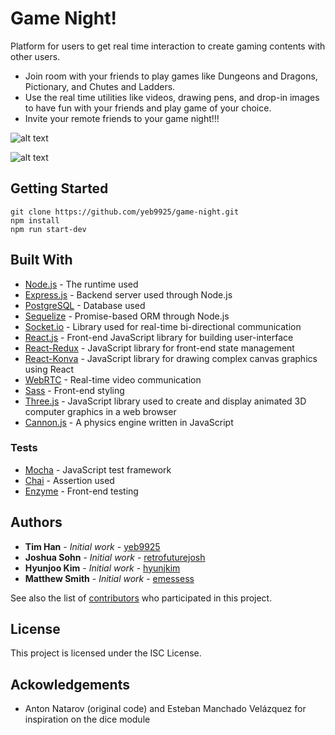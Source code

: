 # Game Night!

Platform for users to get real time interaction to create gaming contents with other users.

* Join room with your friends to play games like Dungeons and Dragons, Pictionary, and Chutes and Ladders.
* Use the real time utilities like videos, drawing pens, and drop-in images to have fun with your friends and play game of your choice.
* Invite your remote friends to your game night!!!

![alt text](https://github.com/yeb9925/game-night/blob/master/IMAGE1.png)

![alt text](https://github.com/yeb9925/game-night/blob/master/IMAGE2.png)

## Getting Started

```
git clone https://github.com/yeb9925/game-night.git
npm install
npm run start-dev
```
## Built With

* [Node.js](https://nodejs.org/) - The runtime used
* [Express.js](https://expressjs.com/) - Backend server used through Node.js
* [PostgreSQL](https://www.postgresql.org/) - Database used
* [Sequelize](http://docs.sequelizejs.com/) - Promise-based ORM through Node.js
* [Socket.io](https://socket.io/) - Library used for real-time bi-directional communication
* [React.js](https://reactjs.org/) - Front-end JavaScript library for building user-interface
* [React-Redux](https://github.com/reactjs/react-redux/) - JavaScript library for front-end state management
* [React-Konva](https://github.com/lavrton/react-konva/) - JavaScript library for drawing complex canvas graphics using React
* [WebRTC](https://webrtc.org/) - Real-time video communication
* [Sass](http://sass-lang.com/) - Front-end styling
* [Three.js](https://threejs.org/) - JavaScript library used to create and display animated 3D computer graphics in a web browser
* [Cannon.js](http://www.cannonjs.org/) - A physics engine written in JavaScript

### Tests
* [Mocha](http://mochajs.org/) - JavaScript test framework
* [Chai](http://chaijs.com/) - Assertion used
* [Enzyme](https://github.com/airbnb/enzyme/) - Front-end testing

## Authors

* **Tim Han** - *Initial work* - [yeb9925](https://github.com/yeb9925)
* **Joshua Sohn** - *Initial work* - [retrofuturejosh](https://github.com/retrofuturejosh)
* **Hyunjoo Kim** - *Initial work* - [hyunjkim](https://github.com/hyunjkim)
* **Matthew Smith** - *Initial work* - [emessess](https://github.com/emessess)

See also the list of [contributors](https://github.com/your/project/contributors) who participated in this project.

## License

This project is licensed under the ISC License.

## Ackowledgements

* Anton Natarov (original code) and Esteban Manchado Velázquez for inspiration on the dice module
